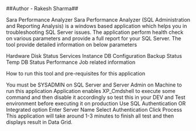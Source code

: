 ##Author - Rakesh Sharma##


Sara Performance Analyzer
Sara Performance Analyzer (SQL Administration and Reporting Analysis) is a windows based application which helps you in troubleshooting SQL Server issues. The application perform health check on various parameters and provide a full report for your SQL Server. The tool provide detailed information on below parameters

Hardware
Disk Status
Services
Instance
DB Configuration
Backup Status
Temp DB Status
Performance
Job related information



How to run this tool and pre-requisites for this application

You must be SYSADMIN on SQL Server and Server Admin on Machine to run this application
Application enables XP_Cmdshell to execute some command and then disable it accordingly so test this in your DEV and Test environment before executing it on production
Use SQL Authentication OR Integrated option
Enter Server Name
Select Authentication
Click Process
This application will take around 1-3 minutes to finish all test and then displays result in Data Grid.
